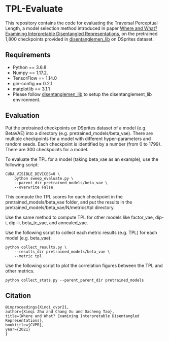 # TPL-Evaluate

This repository contains the code for evaluating the
Traversal Perceptual Length, a model selection method
introduced in paper 
[Where and What? Examining Interpretable Disentangled Representations](https://github.com/zhuxinqimac/PS-SC),
on the pretrained 1,800 checkpoints provided in
[disentanglemen_lib](https://github.com/google-research/disentanglement_lib)
on DSprites dataset.

## Requirements

* Python == 3.6.8
* Numpy == 1.17.2.
* TensorFlow == 1.14.0
* gin-config == 0.2.1
* matplotlib == 3.1.1
* Please follow [disentanglemen_lib](https://github.com/google-research/disentanglement_lib)
to setup the disentanglement_lib environment.

## Evaluation
Put the pretrained checkpoints on DSprites dataset of a model (e.g. BetaVAE)
into a directory (e.g. pretrained_models/beta_vae). There are multiple
checkpoints for a model with different hyper-parameters and random seeds.
Each checkpoint is identified by a number (from 0 to 1799).
There are 300 checkpoints for a model.

To evaluate the TPL for a model (taking beta_vae as an example),
use the following script:
```
CUDA_VISIBLE_DEVICES=0 \
    python sweep_evaluate.py \
    --parent_dir pretrained_models/beta_vae \
    --overwrite False
```
This compute the TPL scores for each checkpoint in the
pretrained_models/beta_vae folder, and put the results in the
pretrained_models/beta_vae/N/metrics/tpl directory.

Use the same method to compute TPL for other models like factor_vae, dip-i,
dip-ii, beta_tc_vae, and annealed_vae.

Use the following script to collect each metric results (e.g. TPL)
for each model (e.g. beta_vae):
```
python collect_results.py \
    --results_dir pretrained_models/beta_vae \
    --metric tpl
```

Use the following script to plot the correlation figures between the TPL and
other metrics.
```
python collect_stats.py --parent_parent_dir pretrained_models
```

## Citation
```
@inproceedings{Xinqi_cvpr21,
author={Xinqi Zhu and Chang Xu and Dacheng Tao},
title={Where and What? Examining Interpretable Disentangled Representations},
booktitle={CVPR},
year={2021}
}
```

